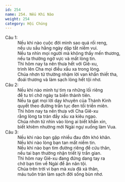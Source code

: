 ```yaml
---
id: 254
name: 254. Nếu Khi Nào
weight: 254
category: Hội Chúng
---
```

<dl><dt>Câu 1:</dt><dd data-verse="1">Nếu khi nào cuộc đời mình sao quá rối reng, <br/>nếu ưu sầu hằng ngày dập tắt niềm vui. <br/>Nếu ta nhìn mọi người mà không thấy mến thương, <br/>nếu ta thường ngờ vực và mất lòng tin. <br/>Thì hôm nay ta nên thưa hết với Giê-xu, <br/>trình lên Cha mọi điều xấu xa trong lòng. <br/>Chúa nhơn từ thường nhậm lời van khẩn thiết tha, <br/>đoái thương và làm sạch lòng hết tội nhơ. </dd><dt>Câu 2:</dt><dd data-verse="2">Nếu khi nào mình tự tìm ra những lối riêng <br/>để tu trì chờ ngày ta biến thành tiên. <br/>Nếu ta gạt mọi lời dạy khuyên của Thánh Kinh <br/>quyết theo đường trần tục đen tối triền miên. <br/>Thì hôm nay ta nên thưa với Cha Giê-xu <br/>rằng lòng ta tràn đầy xấu xa kiêu ngạo. <br/>Chúa nhơn từ nhìn vào lòng ai biết khẩn xin, <br/>biết khiêm nhường mời Ngài ngự xuống làm Vua. </dd><dt>Câu 3:</dt><dd data-verse="3">Nếu khi nào bạn gặp nhiều đau đớn khó khăn. <br/>Nếu khi nào lòng bạn tan mất niềm tin. <br/>Nếu khi nào bạn tìm đường riêng để cứu thân, <br/>nếu tai bạn thường nhận triết lý trần gian. <br/>Thì hôm nay Giê-xu đang đứng dang tay ra <br/>chờ bạn tìm về Ngài để ăn năn tội. <br/>Chúa trên trời vì bạn mà xưa đã xả thân, <br/>máu tuôn tràn làm sạch đời sống bùn nhơ. </dd></dl>
